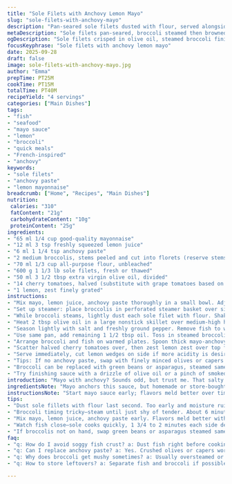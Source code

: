 ```yaml
---
title: "Sole Filets with Anchovy Lemon Mayo"
slug: "sole-filets-with-anchovy-mayo"
description: "Pan-seared sole filets dusted with flour, served alongside broccoli florets browned in olive oil. Finished with a tangy sauce combining mayonnaise, fresh lemon juice, and umami-rich anchovy paste. Cherry tomatoes and zested lemon add a fresh pop. A balanced mix of textures and bright flavors. Uses simple pantry staples with a subtle twist on classic mayo sauce. Works well with fresh or thawed sole, and broccoli cooked al dente. Timing guided by visual and textural cues."
metaDescription: "Sole filets pan-seared, broccoli steamed then browned, topped with anchovy lemon mayo. Bright lemon zest and tomatoes add fresh bursts in this textured catch dish."
ogDescription: "Sole filets crisped in olive oil, steamed broccoli finished in pan, all coated with a tangy anchovy lemon mayo. Fresh tomato and lemon zest brighten every bite."
focusKeyphrase: "Sole filets with anchovy lemon mayo"
date: 2025-09-28
draft: false
image: sole-filets-with-anchovy-mayo.jpg
author: "Emma"
prepTime: PT25M
cookTime: PT15M
totalTime: PT40M
recipeYield: "4 servings"
categories: ["Main Dishes"]
tags:
- "fish"
- "seafood"
- "mayo sauce"
- "lemon"
- "broccoli"
- "quick meals"
- "French-inspired"
- "anchovy"
keywords:
- "sole filets"
- "anchovy paste"
- "lemon mayonnaise"
breadcrumb: ["Home", "Recipes", "Main Dishes"]
nutrition: 
 calories: "310"
 fatContent: "21g"
 carbohydrateContent: "10g"
 proteinContent: "25g"
ingredients:
- "65 ml 1/4 cup good-quality mayonnaise"
- "12 ml 3 tsp freshly squeezed lemon juice"
- "6 ml 1 1/4 tsp anchovy paste"
- "2 medium broccolis, stems peeled and cut into florets (reserve stems for broth or soup)"
- "70 ml 1/3 cup all-purpose flour, unbleached"
- "600 g 1 1/3 lb sole filets, fresh or thawed"
- "50 ml 3 1/2 tbsp extra virgin olive oil, divided"
- "14 cherry tomatoes, halved (substitute with grape tomatoes based on season)"
- "1 lemon, zest finely grated"
instructions:
- "Mix mayo, lemon juice, anchovy paste thoroughly in a small bowl. Adjust anchovy amount if too salty. Chill until serving."
- "Set up steamer: place broccolis in perforated steamer basket over simmering water. Cover and steam until just tender but with bite, about 6 minutes. Avoid soggy greens. Drain and set aside."
- "While broccoli steams, lightly dust each sole filet with flour. Shake off excess—too much flour clogs pan and dries fish."
- "Heat 2 tbsp olive oil in a large nonstick skillet over medium-high heat. When oil shimmers and just starts to move, add filets carefully. Sizzle should sound crisp and lively. Cook fish 1 3/4 to 2 minutes per side until underside is golden brown and edges lift naturally."
- "Season lightly with salt and freshly ground pepper. Remove fish to warm plate tented with foil. Resting keeps it moist."
- "Use same pan, add remaining 1 1/2 tbsp oil. Toss in steamed broccoli for quick brown. Shifts texture, adds nuttiness. Stir often, 3 to 4 minutes until edges caramelize lightly. If broccoli sticks, add splash of water or turn heat down."
- "Arrange broccoli and fish on warmed plates. Spoon thick mayo-anchovy sauce over fish—it should coat but not drown."
- "Scatter halved cherry tomatoes over, then zest lemon zest over top for bright aroma and finish."
- "Serve immediately, cut lemon wedges on side if more acidity is desired."
- "Tips: If no anchovy paste, swap with finely minced olives or capers for briny punch. If mayo too cold and stiff, warm slightly before mixing. Flour fish last minute to avoid sogginess. Watch fish closely; sole cooks fast and flake test indicates doneness better than time."
- "Broccoli can be replaced with green beans or asparagus, steamed same way. Tomatoes can be roasted briefly for warmth and sweetness instead of raw."
- "Try finishing sauce with a drizzle of olive oil or a pinch of smoked paprika for smoky undertone. Variation depends on mood and pantry."
introduction: "Mayo with anchovy? Sounds odd, but trust me. That salty umami punch brightened with lemon juice wakes up the usual fish dinner. Broccoli steamed until just shy of tender, then pan-finished adds crunch and that faint char aroma, worth every second. Sole’s delicate flakes cook fast, so no wandering away from stove. Flour dusting creates a light crust that prevents fish from sticking. Tomatoes and lemon zest? They spark the plate awake visually and in flavor—tiny bursts of sweetness and fresh citrus oils that tie everything together. I learned to trust my eyes and touch over timers; a slightly undercooked sole is slippery, translucent, and gently yields. Overcooked? Fibrous and dry; a quick test saves the day. This combo feels simple but demands attention to small details—balance in textures, sizzling sounds, and sharp aromas."
ingredientsNote: "Mayo anchors this sauce, but homemade or store-bought works fine. Higher quality mayo means richer base. Anchovy paste is essential for depth; if missing, crushed olives or capers help but subtly change flavor. Broccoli stems can be saved for soups or stocks—not wasteful. Unbleached flour browns better than bleached—adds nuttiness to the crust. Sole fillets need gentle handling; fresh or fresh-frozen thawed overnight in fridge. Olive oil divided allows best use—initially hot to crisp fish, then reduced heat to brown broccoli without burning. Chilling the mayo mixture slightly thickens sauce, making it cling better. Cherry tomatoes can be replaced by halved olives or quickly roasted baby peppers for seasonal variations. Lemon zest is vital here for lifting fat and saltiness."
instructionsNote: "Start mayo sauce early; flavors meld better over time. Steaming broccoli first ensures quick even cooking, preventing mush. Keep water simmering—not violently boiling—to avoid overcooking. Dust fish with flour immediately before pan to prevent flour absorbing moisture and clumping. Use a nonstick skillet or well-seasoned cast iron for best browning without sticking. Heat oil until shimmering but not smoking. Listen for steady sizzle, an indicator pan temperature is correct. Flip fish gently with thin spatula when edges lift naturally—don’t force. Rest fish briefly to seal in juices. Use residual oil and heat carefully for broccoli; proper browning adds complexity. Spoon sauce sparingly; too thick overwhelms. Use lemon zest at last second to keep bright and aromatic; zest loses punch with long exposure. Keep plates warm to preserve heat throughout. Adjust cook times ±15 seconds depending on fillet thickness—train your eye and finger rather than relying on clock."
tips:
- "Dust sole fillets with flour last second. Too early and moisture ruins crust. Shake off excess flour well. You want light, not a clumpy mess. Flour browns better when unbleached, adds nuttiness. Always use nonstick or well-seasoned pan. Heat oil until it shimmers, listen for sizzle. Crisp sound signals good sear—no oily smell. Flip fish gently when edges lift, not before. Rest fish briefly under foil to keep moist. Skipping rest dries fish quickly."
- "Broccoli timing tricky—steam until just shy of tender. About 6 minutes depending on floret size. Avoid soggy mush; want a bite left. Use a perforated basket for even steam. After steaming, pan-finish broccoli in olive oil for 3-4 minutes, stir often. Light caramelization adds nuttiness and texture. If broccoli sticks or browns too fast, add splash of water or reduce heat immediately. Texture contrast is key: slightly crisp, not limp."
- "Mix mayo, lemon juice, anchovy paste early. Flavors meld better with chill time. Adjust anchovy cautiously; too much kills brightness. If no anchovy paste, crushed olives or capers work but alter taste—less punch, more brine. Mayo should be room temp or slightly warmed if stiff—makes mixing easier, sauce coats better. Avoid drowning fish with sauce; spoon thick layer, it clings without sogging. Lemon zest last step: adds fresh, bright oils. Don’t zest too early or aroma fades."
- "Watch fish close—sole cooks quickly, 1 3/4 to 2 minutes each side depending on thickness. Overcooking makes flakes dry, fibrous. Use feel and sight over timer. Undercooked sole feels slippery, translucent and soft. Flip only when edges lift naturally. Heat olive oil first, let get hot but not smoking. Initial hot oil crisps crust, reduces sticking. Add remaining oil after fish cooks for broccoli to brown, prevents burning and dull flavor."
- "If broccolis not on hand, swap green beans or asparagus steamed same way. Cherry tomatoes can swap for halved olives or lightly roasted mini peppers for sweet warmth. Variations shift balance but keep technique same. Finish sauce with drizzle olive oil or pinch smoked paprika for smoky edge. Keep plates warm or food cools fast. Adjust cook times if fillets vary in thickness by 15 seconds up or down. Visual cues and touch save guessing."
faq:
- "q: How do I avoid soggy fish crust? a: Dust fish right before cooking. Too early and moisture seeps in, flour clumps. Shake off excess well. Use unbleached flour browns better. Use hot oil shimmering but not smoking. Crisp sound means pan temp right. Flip only when edges lift—push too early pulls crust off."
- "q: Can I replace anchovy paste? a: Yes. Crushed olives or capers work as substitutes. They add brine but less umami depth. Anchovy paste gives salty richness that’s hard to match. Adjust mayo and lemon amount after tasting. Keep sauce chilled to meld flavors better. Try small batch first."
- "q: Why does broccoli get mushy sometimes? a: Usually oversteamed or basket too submerged. Use perforated basket over simmering water, not boiling. Steam until just tender but firm. Pan-sear right after steaming to add crisp texture. Stir frequently to avoid burning. Splash water if sticks. Overcooked broccoli loses crunch, flavor. Timing key."
- "q: How to store leftovers? a: Separate fish and broccoli if possible. Store in airtight containers. Fish best eaten within 24 hours, broccoli can last 2 days refrigerated. Sauce keep chilled, stir before use. Reheat fish gently in low oven or skillet, avoid microwave or it dries fast. Broccoli can be reheated in skillet too, add splash water if needed. Lemon zest best fresh but ok leftover."

---
```

